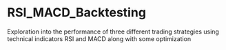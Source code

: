 # RSI_MACD_Backtesting
Exploration into the performance of three different trading strategies using technical indicators RSI and MACD along with some optimization

